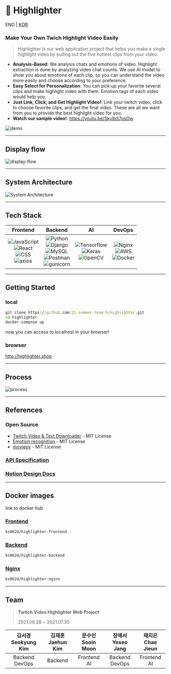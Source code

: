 # 📼 Highlighter

ENG | [KOR](./README_KOR.md)

### Make Your Own Twich Highlight Video Easily

> Highlighter is our web application project that helps you make a single highlight video by pulling out the five hottest clips from your video.

- **Analysis-Based**: We analysis chats and emotions of video. Highlight extraction is done by analyzing video chat counts. We use AI model to show you about emotions of each clip, so you can understand the video more easily and choose according to your preference.
- **Easy Select for Personalization**: You can pick up your favorite several clips and make highlight video with them. Emotion tags of each video would help you.
- **Just Link, Click, and Get Highlight Video!**: Link your twitch video, click to choose favorite clips, and get the final video. These are all we want from you to provide the best highlight video for you.
- **Watch our sample video!**: https://youtu.be/SkylbS7osOw

![demo](https://user-images.githubusercontent.com/55067949/127352935-74bea3ef-a72d-4c7c-b264-fee0009effe2.gif)

---
## Display flow
![display-flow](https://user-images.githubusercontent.com/69420512/127254454-d63ab05f-88e2-4f6c-acf8-5bf1df41bf42.png)

---

## System Architecture
![System Architecture](https://user-images.githubusercontent.com/55067949/127111616-b2c3b050-cdc3-4351-925b-ba067ebcd9c1.png)

---

## Tech Stack
|Frontend|Backend|AI|DevOps|
|:------:|:---:|:---:|:---:|
|![JavaScript](https://img.shields.io/badge/javascript-%23323330.svg?style=for-the-badge&logo=javascript&logoColor=%23F7DF1E)<br>![React](https://img.shields.io/badge/react-%2320232a.svg?style=for-the-badge&logo=react&logoColor=%2361DAFB)<br>![CSS](https://img.shields.io/badge/CSS-239120?&style=for-the-badge&logo=css3&logoColor=white)<br>![axios](https://camo.githubusercontent.com/4b98501dcd59ce4edb37c1a7cabee9ed518a025b87c3d12eb3e07cd7487d50e0/68747470733a2f2f696d672e736869656c64732e696f2f62616467652f6178696f732d76302e32312e312d3963663f636f6c6f723d707572706c65)|![Python](https://img.shields.io/badge/python-%2314354C.svg?style=for-the-badge&logo=python&logoColor=white)<br>![Django](https://img.shields.io/badge/django-%23092E20.svg?style=for-the-badge&logo=django&logoColor=white)<br>![MySQL](https://img.shields.io/badge/mysql-%2300f.svg?style=for-the-badge&logo=mysql&logoColor=white)<br>![Postman](https://img.shields.io/badge/Postman-FF6C37?style=for-the-badge&logo=Postman&logoColor=white)<br>![gunicorn](https://camo.githubusercontent.com/26fd1b9136059ddb6ec1e2969cd27e88870ef7f37c02b94568dcbfac2e5a85cb/68747470733a2f2f696d672e736869656c64732e696f2f62616467652f67756e69636f726e2d7632302e312e302d6461726b677265656e3f6c6f676f3d67756e69636f726e)|![Tensorflow](https://img.shields.io/badge/TensorFlow-FF6F00?style=for-the-badge&logo=TensorFlow&logoColor=white)</br>![Keras](https://img.shields.io/badge/Keras-%23D00000.svg?style=for-the-badge&logo=Keras&logoColor=white)<br>![OpenCV](https://img.shields.io/badge/opencv-%23white.svg?style=for-the-badge&logo=opencv&logoColor=white)|![Nginx](https://img.shields.io/badge/nginx-%23009639.svg?style=for-the-badge&logo=nginx&logoColor=white)<br>![AWS](https://img.shields.io/badge/AWS-%23FF9900.svg?style=for-the-badge&logo=amazon-aws&logoColor=white)<br>![Docker](https://img.shields.io/badge/docker-%230db7ed.svg?style=for-the-badge&logo=docker&logoColor=white)|



---

## Getting Started
### local
```bat
git clone https://github.com/21-summer-team-h/highlighter.git
cd highlighter
docker-compose up
```
now you can access to localhost in your browser! <br>

### browser
http://highlighter.shop

---

## Process
![process](https://user-images.githubusercontent.com/69420512/127254802-6b1f9f84-9131-4895-a190-4ab17d2cbfc0.png)

---

## References


### Open Source <br />
- [Twitch Video & Text Downloader](https://github.com/lay295/TwitchDownloader) - MIT License
- [Emotion recognition](https://github.com/omar178/Emotion-recognition) - MIT License
- [moviepy](https://github.com/Zulko/moviepy) - MIT License


### [API Specification](https://github.com/21-summer-team-h/highlighter/wiki)
### [Notion Design Docs](https://www.notion.so/Team-H-Docs-f162f52cb49c486f9a1b97cf17767a3a)

---

## Docker images
link to docker hub

### [Frontend](https://hub.docker.com/repository/docker/ks0624/highlighter-frontend)
```bat
ks0624/highlighter-frontend
```
### [Backend](https://hub.docker.com/repository/docker/ks0624/highlighter-backend)
```bat
ks0624/highlighter-backend
```
### [Nginx](https://hub.docker.com/repository/docker/ks0624/highlighter-nginx)
```bat
ks0624/highlighter-nginx
```


---
## Team
> **Twitch Video Highlighter Web Project**
>
> 2021.06.28 ~ 2021.07.30
>
>

|김서경 <br> Seokyung Kim|김재훈 <br> Jaehun Kim|문수인 <br> Sooin Moon|장예서 <br> Yeseo Jang|채지은 <br> Chae Jieun|
|:---:|:---:|:---:|:---:|:---:|
|Backend<br>DevOps|Backend|Frontend<br>AI|Backend<br>DevOps|Frontend<br>AI|
